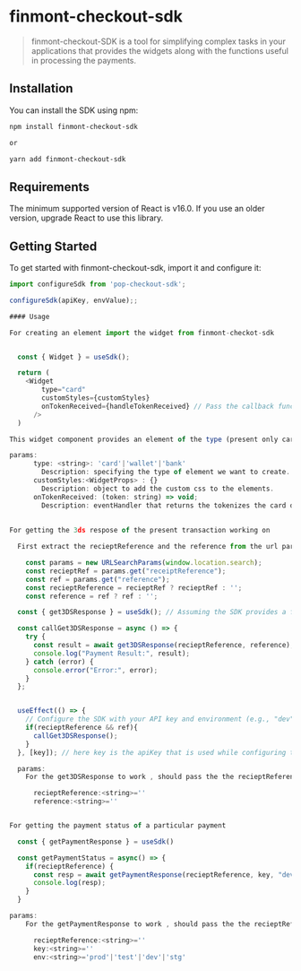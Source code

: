# finmont-checkout-sdk

>finmont-checkout-SDK is a tool for simplifying complex tasks in your applications that provides the widgets along with the functions useful in processing the payments.

## Installation

You can install the SDK using npm:

```bash
npm install finmont-checkout-sdk

or

yarn add finmont-checkout-sdk
```




## Requirements

The minimum supported version of React is v16.0. If you use an older version,
upgrade React to use this library. 


## Getting Started

To get started with finmont-checkout-sdk, import it and configure it:

```javascript
import configureSdk from 'pop-checkout-sdk';

configureSdk(apiKey, envValue);;

#### Usage

For creating an element import the widget from finmont-checkot-sdk


  const { Widget } = useSdk();

  return (
    <Widget
        type="card"
        customStyles={customStyles}
        onTokenReceived={handleTokenReceived} // Pass the callback function to the CardFormWidget
      />
  )

This widget component provides an element of the type (present only card type is supported) and it validates the the card data and tokenizes it.

params:
      type: <string>: 'card'|'wallet'|'bank'
        Description: specifying the type of element we want to create.
      customStyles:<WidgetProps> : {}
        Description: object to add the custom css to the elements.
      onTokenReceived: (token: string) => void;
        Description: eventHandler that returns the tokenizes the card data.
           
  
For getting the 3ds respose of the present transaction working on 

  First extract the recieptReference and the reference from the url params in the window object

    const params = new URLSearchParams(window.location.search);
    const recieptRef = params.get("receiptReference");
    const ref = params.get("reference");
    const recieptReference = recieptRef ? recieptRef : '';
    const reference = ref ? ref : '';

  const { get3DSResponse } = useSdk(); // Assuming the SDK provides a function named get3DSResponse

  const callGet3DSResponse = async () => {
    try {
      const result = await get3DSResponse(recieptReference, reference);
      console.log("Payment Result:", result);
    } catch (error) {
      console.error("Error:", error);
    }
  };


  useEffect(() => {
    // Configure the SDK with your API key and environment (e.g., "dev")
    if(recieptReference && ref){
      callGet3DSResponse();
    }
  }, [key]); // here key is the apiKey that is used while configuring the sdk in your application in frontend

  params:
    For the get3DSResponse to work , should pass the the recieptReference and the reference as the parameters to the function.

      recieptReference:<string>=''
      reference:<string>=''


For getting the payment status of a particular payment

  const { getPaymentResponse } = useSdk()

  const getPaymentStatus = async() => {
    if(recieptReference) {
      const resp = await getPaymentResponse(recieptReference, key, "dev");
      console.log(resp);
    }
  }

params:
    For the getPaymentResponse to work , should pass the the recieptReference, key, env as the parameters to the function.

      recieptReference:<string>=''
      key:<string>=''
      env:<string>='prod'|'test'|'dev'|'stg'





